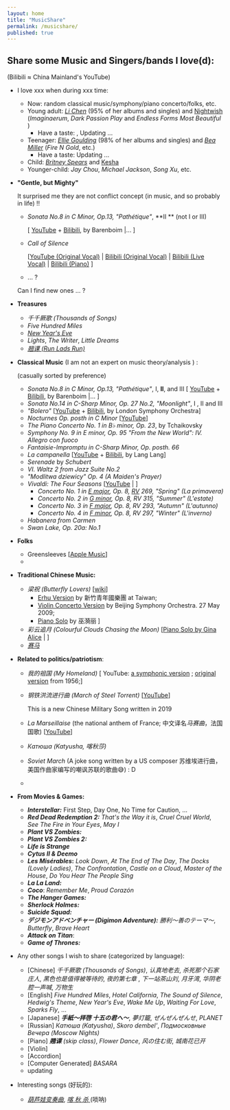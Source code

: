 ```yaml
---
layout: home
title: "MusicShare"
permalink: /musicshare/
published: true
---
```




## **Share some Music and Singers/bands I love(d):**

(Bilibili ≈ China Mainland's YouTube)

- I love xxx when during xxx time: 

  - Now: random classical music/symphony/piano concerto/folks, etc.
  - Young adult: *[Li Chen](https://music.apple.com/cn/artist/%E9%99%88%E7%B2%92/1138469250)* (95% of her albums and singles) and [Nightwish](https://www.nightwish.com/) (*Imaginaerum*, *Dark Passion Play* and *Endless Forms Most Beautiful* )
    - Have a taste:   , Updating ...
  - Teenager: *[Ellie Goulding](https://music.apple.com/us/artist/ellie-goulding/338264227)* (98% of her albums and singles) and [*Bea Miller*](https://music.apple.com/us/artist/bea-miller/706171903) (*Fire N Gold*, etc.)
    - Have a taste: Updating ...
  - Child:  *[Britney Spears](https://music.apple.com/us/artist/britney-spears/217005)* and [Kesha](https://music.apple.com/us/artist/kesha/334854763)
  - Younger-child: *Jay Chou*, *Michael Jackson*, *Song Xu*,  etc. 

- **"Gentle, but Mighty"**

   It surprised me they are not conflict concept (in music, and so probably in life) !!
  
  - *Sonata No.8 in C Minor, Op.13,  "Pathétique"*, **II ** (not I or III)
  
    [ [YouTube](https://youtu.be/SrcOcKYQX3c) + [Bilibili](https://www.bilibili.com/video/BV19s411D7Jo/?share_source=copy_web&vd_source=b7b5804567321a8a3b5ee29993ad064f), by Barenboim |... ]
  
  - *Call of Silence* 
  
    [[YouTube (Original Vocal)](https://youtu.be/VtguFyOdj2g) | [Bilibili (Original Vocal)]( https://www.bilibili.com/video/BV1Zx411a7Xd/?share_source=copy_web&vd_source=b7b5804567321a8a3b5ee29993ad064f) | [Bilibili (Live Vocal)](https://www.bilibili.com/video/BV1rE411r7TL/?share_source=copy_web&vd_source=b7b5804567321a8a3b5ee29993ad064f) | [Bilibili (Piano)](https://www.bilibili.com/video/BV1VW4y1t7XU/?share_source=copy_web&vd_source=b7b5804567321a8a3b5ee29993ad064f) ]
  
  - ... ?
  
  Can I find new ones ... ?
  
- **Treasures**

  - *千千厥歌 (Thousands of Songs)*
  - *Five Hundred Miles*
  - [*New Year's Eve*](https://youtu.be/ALFu4D5NGbg) 
  - *Lights*, *The Writer*, *Little Dreams*
  - [*翘课 (Run Lads Run)*](https://youtu.be/Di8-LKwCdBA) 
  
- **Classical Music** (I am not an expert on music theory/analysis ) :

  (casually sorted by preference)

  - *Sonata No.8 in C Minor, Op.13,  "Pathétique"*, I, **II**, and III  [ [YouTube](https://youtu.be/SrcOcKYQX3c) + [Bilibili](https://www.bilibili.com/video/BV19s411D7Jo/?share_source=copy_web&vd_source=b7b5804567321a8a3b5ee29993ad064f), by Barenboim |... ]
  - *Sonata No.14 in C-Sharp Minor, Op. 27 No.2, "Moonlight"*, I , II and III
  - *"Bolero"* [[YouTube](https://youtu.be/GJVWEstu_lM) + [Bilibili](https://www.bilibili.com/video/BV1ws411t79d/?spm_id_from=333.788.recommend_more_video.2&vd_source=d1349a55d9113288918197bfc804045c), by London Symphony Orchestra]
  - *Nocturnes Op. posth in C Minor* [[YouTube](https://www.youtube.com/watch?v=IVpuTD-2SEo&t=6666s)]
  - *The Piano Concerto No. 1 in B♭ minor, Op. 23*, by Tchaikovsky
  - *Symphony No. 9 in E minor, Op. 95 "From the New World": IV. Allegro con fuoco*
  - *Fantaisie-Impromptu in C-Sharp Minor, Op. posth. 66*
  - *La campanella* [[YouTube](https://youtu.be/cIxGUAnj46U) + [Bilibili](https://www.bilibili.com/video/BV1GW411e781/?spm_id_from=333.337.search-card.all.click), by Lang Lang]
  - *Serenade* by *Schubert* 
  - *VI. Waltz 2 from Jazz Suite No.2* 
  - *"Modlitwa dziewicy" Op. 4 (A Maiden's Prayer)*
  - *Vivaldi: The Four Seasons* [[YouTube](https://youtu.be/4rgSzQwe5DQ) | ]
    - *Concerto No. 1 in [E major](https://en.wikipedia.org/wiki/E_major), Op. 8, [RV](https://en.wikipedia.org/wiki/Ryom_Verzeichnis) 269, "Spring" (*La primavera*)*
    - *Concerto No. 2 in [G minor](https://en.wikipedia.org/wiki/G_minor), Op. 8, RV 315, "Summer" (*L'estate*)*
    - *Concerto No. 3 in [F major](https://en.wikipedia.org/wiki/F_major), Op. 8, RV 293, "Autumn" (*L'autunno*)*
    - *Concerto No. 4 in [F minor](https://en.wikipedia.org/wiki/F_minor), Op. 8, RV 297, "Winter" (*L'inverno*)*
  - *Habanera from Carmen*
  - *Swan Lake, Op. 20a: No.1*

- **Folks**

  - Greensleeves [[Apple Music](https://music.apple.com/us/album/greensleeves/577924267?i=577924605)]
  - 

- **Traditional Chinese Music:**

  - *梁祝 (Butterfly Lovers)*  [[wiki](https://en.wikipedia.org/wiki/Butterfly_Lovers)]
    - [Erhu Version](https://youtu.be/tu5XohUR3Pg) by 新竹青年國樂團 at Taiwan;
    -  [Violin Concerto Version](https://youtu.be/h7KlnK39Up0) by Beijing Symphony Orchestra.  27 May 2009;
    -  [Piano Solo](https://youtu.be/c4YzLPXyV6w) by 巫漪丽 ]
  - *彩云追月 (Colourful Clouds Chasing the Moon)*  [[Piano Solo by Gina Alice](https://youtu.be/y-6YKDfP5Ak) | ]
  - [*赛马*](https://www.youtube.com/watch?v=jitJGaoGs-I)

- **Related to politics/patriotism**:

  - *我的祖国 (My Homeland)*  \[ YouTube: [a symphonic version](https://youtu.be/gL7am0SGO3s) ; [original version](https://www.youtube.com/watch?v=-pjriPXQC0o) from 1956;\]

  - *钢铁洪流进行曲 (March of Steel Torrent)* [[YouTube](https://www.youtube.com/watch?v=gFBwXdguRrY)]

    This is a new Chinese Military Song written in 2019

  - *La Marseillaise* (the national anthem of France; 中文译名*马赛曲*，法国国歌) [[YouTube](https://www.youtube.com/watch?v=SIxOl1EraXA)]

  - *Катюша (Katyusha, 喀秋莎)*

  - *Soviet March* (A joke song written by a US composer  苏维埃进行曲，美国作曲家编写的嘲讽苏联的歌曲😅) : D

  - 

- **From Movies & Games:** 

  - ***Interstellar:*** First Step, Day One, No Time for Caution, ...
  - ***Red Dead Redemption 2:***  *That's the Way it is*, *Cruel Cruel World*, *See The Fire in Your Eyes*, *May I* 
  - ***Plant VS Zombies:***
  - ***Plant VS Zombies 2:***
  - ***Life is Strange***
  - ***Cytus II & Deemo***
  - ***Les Misérables*:** *Look Down*, *At The End of The Day*, *The Docks (Lovely Ladies)*, *The Confrontation*, *Castle on a Cloud*, *Master of the House*, *Do You Hear The People Sing*
  - ***La La Land:***
  - ***Coco***: *Remember Me*, *Proud Corazón*
  - ***The Hanger Games:***
  - ***Sherlock Holmes:***
  - ***Suicide Squad:***
  - ***デジモンアドベンチャー (Digimon Adventure):*** *勝利〜善のテーマ〜*, *Butterfly*, *Brave Heart*
  - ***Attack on Titan***:
  - ***Game of Thrones:***

- Any other songs I wish to share (categorized by language):

  - [Chinese] *千千厥歌 (Thousands of Songs)*, *认真地老去*, *杀死那个石家庄人*, *黑色也是值得被等待的*, *夜的第七章* , *下一站茶山刘*, *月牙湾*, *华阴老腔一声喊*, *万物生*
  - [English] *Five Hundred Miles*, *Hotel California*, *The Sound of Silence*, *Hedwig's Theme*, *New Year's Eve*, *Wake Me Up*, *Waiting For Love*, *Sparks Fly*, ...
  - [Japanese] ***手紙〜拝啓 十五の君へ〜***, *夢灯籠*, *ぜんぜんぜんせ*, *PLANET*
  - [Russian] *Катюша (Katyusha)*, *Skoro dembel'*, *Подмосковные Вечера (Moscow Nights)* 
  - [Piano] ***翘课** (skip class)*, *Flower Dance*, *风の住む街*, *城南花已开*
  - [Violin]
  - [Accordion]
  - [Computer Generated] *BASARA*
  - updating

- Interesting songs (好玩的):

  - [*葫芦娃变奏曲*](https://www.bilibili.com/video/BV1r64y1B777?spm_id_from=333.999.0.0), [*喀 秋 杀* ](https://www.bilibili.com/video/BV1fE411W7Lw?share_source=copy_web)(唢呐)
